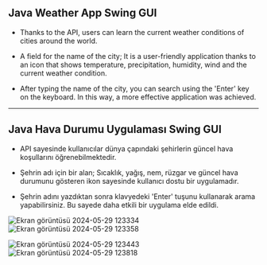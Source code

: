 ## Java Weather App Swing GUI

   - Thanks to the API, users can learn the current weather conditions of cities around the world.

   - A field for the name of the city; It is a user-friendly application thanks to an icon that shows temperature, precipitation, humidity, wind and the current weather condition.
	
   - After typing the name of the city, you can search using the 'Enter' key on the keyboard. In this way, a more effective application was achieved.

---

## Java Hava Durumu Uygulaması Swing GUI

- API sayesinde kullanıcılar dünya çapındaki şehirlerin güncel hava koşullarını öğrenebilmektedir.

- Şehrin adı için bir alan; Sıcaklık, yağış, nem, rüzgar ve güncel hava durumunu gösteren ikon sayesinde kullanıcı dostu bir uygulamadır.

- Şehrin adını yazdıktan sonra klavyedeki 'Enter' tuşunu kullanarak arama yapabilirsiniz. Bu sayede daha etkili bir uygulama elde edildi.

![Ekran görüntüsü 2024-05-29 123334](https://github.com/Korugan32/Java-WeatherApp/assets/144429921/64cc864d-d25a-43d8-a356-52e5776d9ddc) ![Ekran görüntüsü 2024-05-29 123358](https://github.com/Korugan32/Java-WeatherApp/assets/144429921/0c3c7c64-d49d-484b-9155-1732cbe1218c)





![Ekran görüntüsü 2024-05-29 123443](https://github.com/Korugan32/Java-WeatherApp/assets/144429921/698d967b-769e-465e-8b81-6dce7a8e1559) ![Ekran görüntüsü 2024-05-29 123818](https://github.com/Korugan32/Java-WeatherApp/assets/144429921/14800e3b-6cf7-4430-98a3-54fa7d4de2e8)



